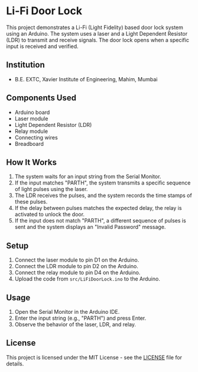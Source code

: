 # Li-Fi Door Lock

This project demonstrates a Li-Fi (Light Fidelity) based door lock system using an Arduino. The system uses a laser and a Light Dependent Resistor (LDR) to transmit and receive signals. The door lock opens when a specific input is received and verified.

## Institution

- B.E. EXTC, Xavier Institute of Engineering, Mahim, Mumbai

## Components Used

- Arduino board
- Laser module
- Light Dependent Resistor (LDR)
- Relay module
- Connecting wires
- Breadboard

## How It Works

1. The system waits for an input string from the Serial Monitor.
2. If the input matches "PARTH", the system transmits a specific sequence of light pulses using the laser.
3. The LDR receives the pulses, and the system records the time stamps of these pulses.
4. If the delay between pulses matches the expected delay, the relay is activated to unlock the door.
5. If the input does not match "PARTH", a different sequence of pulses is sent and the system displays an "Invalid Password" message.

## Setup

1. Connect the laser module to pin D1 on the Arduino.
2. Connect the LDR module to pin D2 on the Arduino.
3. Connect the relay module to pin D4 on the Arduino.
4. Upload the code from `src/LiFiDoorLock.ino` to the Arduino.

## Usage

1. Open the Serial Monitor in the Arduino IDE.
2. Enter the input string (e.g., "PARTH") and press Enter.
3. Observe the behavior of the laser, LDR, and relay.

## License

This project is licensed under the MIT License - see the [LICENSE](LICENSE) file for details.

